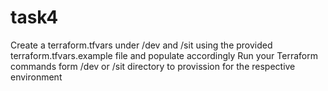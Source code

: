 # task4
Create a terraform.tfvars under /dev and /sit using the provided terraform.tfvars.example file and populate accordingly
Run your Terraform commands form /dev or /sit directory to provission for the respective environment

